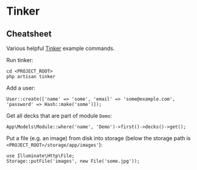 # Tinker

## Cheatsheet

Various helpful [Tinker](https://laravel.com/docs/8.x/artisan#tinker)
example commands.

Run tinker:

```
cd <PROJECT_ROOT>
php artisan tinker
```

Add a user:

```
User::create(['name' => 'some', 'email' => 'some@example.com', 'password' => Hash::make('some')]);
```

Get all decks that are part of module `Demo`:

```
App\Models\Module::where('name', 'Demo')->first()->decks()->get();
```

Put a file (e.g. an image) from disk into storage (below the storage
path is `<PROJECT_ROOT>/storage/app/images'`):

```
use Illuminate\Http\File;
Storage::putFile('images', new File('some.jpg'));
```

